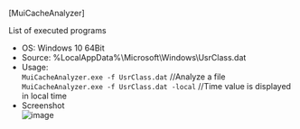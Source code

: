 [MuiCacheAnalyzer]  

List of executed programs  

- OS: Windows 10 64Bit  
- Source: %LocalAppData%\Microsoft\Windows\UsrClass.dat   
- Usage:  
`MuiCacheAnalyzer.exe -f UsrClass.dat` //Analyze a file  
`MuiCacheAnalyzer.exe -f UsrClass.dat -local` //Time value is displayed in local time  
- Screenshot  
![image](https://user-images.githubusercontent.com/69110090/120185608-66544080-c24d-11eb-90ba-c9336d665015.png)  
 

